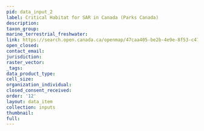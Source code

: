 ```yaml
---
pid: data_input_2
label: Critical Habitat for SAR in Canada (Parks Canada)
description: 
taxon_group: 
marine_terrestrial_freshwater: 
link: https://search.open.canada.ca/openmap/47caa405-be2b-4e9e-8f53-c478ade2ca74
open_closed: 
contact_email: 
jurisdiction: 
raster_vector: 
_tags: 
data_product_type: 
cell_size: 
organization_individual: 
closed_consent_received: 
order: '12'
layout: data_item
collection: inputs
thumbnail: 
full: 
---
```

